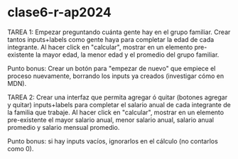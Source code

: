# clase6-r-ap2024

TAREA 1: Empezar preguntando cuánta gente hay en el grupo familiar.
Crear tantos inputs+labels como gente haya para completar la edad de cada integrante.
Al hacer click en "calcular", mostrar en un elemento pre-existente la mayor edad, la menor edad y el promedio del grupo familiar.

Punto bonus: Crear un botón para "empezar de nuevo" que empiece el proceso nuevamente, borrando los inputs ya creados (investigar cómo en MDN).




TAREA 2:
Crear una interfaz que permita agregar ó quitar (botones agregar y quitar) inputs+labels para completar el salario anual de cada integrante de la familia que trabaje.
Al hacer click en "calcular", mostrar en un elemento pre-existente el mayor salario anual, menor salario anual, salario anual promedio y salario mensual promedio.

Punto bonus: si hay inputs vacíos, ignorarlos en el cálculo (no contarlos como 0).

